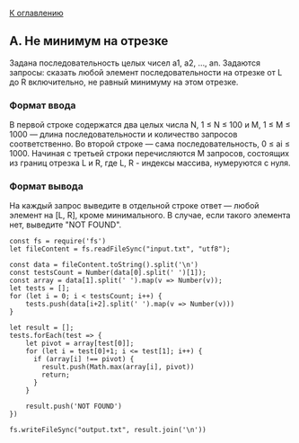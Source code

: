 [К оглавлению](https://github.com/st119149/yandex-algorithms-4.0/blob/main/README.md)

## A. Не минимум на отрезке
Задана последовательность целых чисел a1, a2, …, an. Задаются запросы: сказать любой элемент последовательности на отрезке от L до R включительно, не равный минимуму на этом отрезке. 

### Формат ввода
В первой строке содержатся два целых числа N, 1 ≤ N ≤ 100 и M, 1 ≤ M ≤ 1000 — длина последовательности и количество запросов соответственно.
Во второй строке — сама последовательность, 0 ≤ ai ≤ 1000.
Начиная с третьей строки перечисляются M запросов, состоящих из границ отрезка L и R, где L, R - индексы массива, нумеруются с нуля.

### Формат вывода
На каждый запрос выведите в отдельной строке ответ — любой элемент на [L, R], кроме минимального. В случае, если такого элемента нет, выведите "NOT FOUND". 
```
const fs = require('fs')
let fileContent = fs.readFileSync("input.txt", "utf8");

const data = fileContent.toString().split('\n')
const testsCount = Number(data[0].split(' ')[1]);
const array = data[1].split(' ').map(v => Number(v));
let tests = [];
for (let i = 0; i < testsCount; i++) {
	tests.push(data[i+2].split(' ').map(v => Number(v)))
}

let result = [];
tests.forEach(test => {
    let pivot = array[test[0]];
    for (let i = test[0]+1; i <= test[1]; i++) {
      if (array[i] !== pivot) {
        result.push(Math.max(array[i], pivot))
        return;
      }
    }
    
  	result.push('NOT FOUND')
})

fs.writeFileSync("output.txt", result.join('\n'))
```

